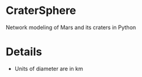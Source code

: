 # CraterSphere
Network modeling of Mars and its craters in Python 

# Details
- Units of diameter are in km